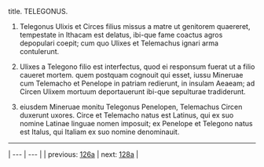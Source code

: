 title. TELEGONUS.



1. Telegonus Ulixis et Circes filius missus a matre ut genitorem quaereret, tempestate in Ithacam est delatus, ibi-que fame coactus agros depopulari coepit; cum quo Ulixes et Telemachus ignari arma contulerunt.



2. Ulixes a Telegono filio est interfectus, quod ei responsum fuerat ut a filio caueret mortem. quem postquam cognouit qui esset, iussu Mineruae cum Telemacho et Penelope in patriam redierunt, in insulam Aeaeam; ad Circen Ulixem mortuum deportauerunt ibi-que sepulturae tradiderunt.



3. eiusdem Mineruae monitu Telegonus Penelopen, Telemachus Circen duxerunt uxores. Circe et Telemacho natus est Latinus, qui ex suo nomine Latinae linguae nomen imposuit; ex Penelope et Telegono natus est Italus, qui Italiam ex suo nomine denominauit.



---

| --- | --- |
| previous: [126a](../126a/) | next: [128a](../128a/) |